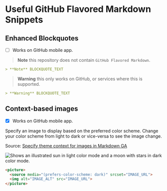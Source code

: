 # Useful GitHub Flavored Markdown Snippets

## Enhanced Blockquotes

- [ ] Works on GitHub mobile app.

> **Note** this repository does not contain `GitHub Flavored Markdown`.

```md
> **Note** BLOCKQUOTE_TEXT
```
> **Warning** this only works on GitHub, or services where this is supported.

```md
> **Warning** BLOCKQUOTE_TEXT
```

## Context-based images

- [x] Works on GitHub mobile app.

Specify an image to display based on the preferred color scheme. Change your color scheme from light to dark or vice-versa to see the image change.

Source: [Specify theme context for images in Markdown GA](https://github.blog/changelog/2022-08-15-specify-theme-context-for-images-in-markdown-ga/)

<picture>
  <source media="(prefers-color-scheme: dark)" srcset="https://user-images.githubusercontent.com/25423296/163456776-7f95b81a-f1ed-45f7-b7ab-8fa810d529fa.png">
  <img alt="Shows an illustrated sun in light color mode and a moon with stars in dark color mode." src="https://user-images.githubusercontent.com/25423296/163456779-a8556205-d0a5-45e2-ac17-42d089e3c3f8.png">
</picture>

```md
<picture>
  <source media="(prefers-color-scheme: dark)" srcset="IMAGE_URL">
  <img alt="IMAGE_ALT" src="IMAGE_URL">
</picture>
```
